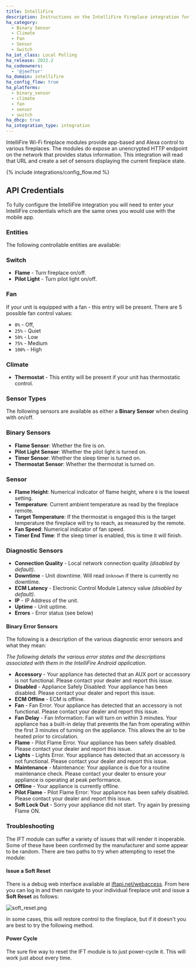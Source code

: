 ```yaml
---
title: IntelliFire
description: Instructions on the IntelliFire Fireplace integration for Home Assistant.
ha_category:
  - Binary Sensor
  - Climate
  - Fan
  - Sensor
  - Switch
ha_iot_class: Local Polling
ha_release: 2022.2
ha_codeowners:
  - '@jeeftor'
ha_domain: intellifire
ha_config_flow: true
ha_platforms:
  - binary_sensor
  - climate
  - fan
  - sensor
  - switch
ha_dhcp: true
ha_integration_type: integration
---
```


IntelliFire Wi-Fi fireplace modules provide app-based and Alexa control to various fireplaces. The modules do expose an unencrypted HTTP endpoint on the network that provides status information. This integration will read that URL and create a set of sensors displaying the current fireplace state.

{% include integrations/config_flow.md %}


## API Credentials

To fully configure the IntelliFire integration you will need to enter your IntelliFire credentials which are the same ones you would use with the mobile app.

### Entities

The following controllable entities are available:

### Switch

- **Flame** - Turn fireplace on/off.
- **Pilot Light** - Turn pilot light on/off.

### Fan

If your unit is equipped with a fan - this entry will be present. There are 5 possible fan control values:

- `0%` - Off,
- `25%` - Quiet
- `50%` - Low
- `75%` - Medium
- `100%` - High

### Climate

- **Thermostat** - This entity will be present if your unit has thermostatic control.

### Sensor Types


The following sensors are available as either a **Binary Sensor** when dealing with on/off.

### Binary Sensors

- **Flame Sensor**: Whether the fire is on.
- **Pilot Light Sensor**: Whether the pilot light is turned on.
- **Timer Sensor**: Whether the sleep timer is turned on.
- **Thermostat Sensor**: Whether the thermostat is turned on.

### Sensor

- **Flame Height**: Numerical indicator of flame height, where `0` is the lowest setting.
- **Temperature**: Current ambient temperature as read by the fireplace remote.
- **Target Temperature**: If the thermostat is engaged this is the target temperature the fireplace will try to reach, as measured by the remote.
- **Fan Speed**: Numerical indicator of fan speed.
- **Timer End Time**: If the sleep timer is enabled, this is time it will finish.

### Diagnostic Sensors

- **Connection Quality** - Local network connection quality _(disabled by default)_.
- **Downtime** - Unit downtime. Will read `Unknown` if there is currently no downtime.
- **ECM Latency** - Electronic Control Module Latency value _(disabled by default)_.
- **IP** - IP Address of the unit.
- **Uptime** - Unit uptime.
- **Errors** - Error status (see below)

#### Binary Error Sensors

The following is a description of the various diagnostic error sensors and what they mean:

*The following details the various error states and the descriptions associated with them in the IntelliFire Android application.*

 - **Accessory** - Your appliance has detected that an AUX port or accessory is not functional. Please contact your dealer and report this issue.
 - **Disabled** - Appliance Safely Disabled: Your appliance has been disabled. Please contact your dealer and report this issue.
 - **ECM Offline** - ECM is offline.
 - **Fan** - Fan Error. Your appliance has detected that an accessory is not functional. Please contact your dealer and report this issue.
 - **Fan Delay** - Fan Information: Fan will turn on within 3 minutes. Your appliance has a built-in delay that prevents the fan from operating within the first 3 minutes of turning on the appliance. This allows the air to be heated prior to circulation.
 - **Flame** - Pilot Flame Error. Your appliance has been safely disabled. Please contact your dealer and report this issue.
 - **Lights** - Lights Error. Your appliance has detected that an accessory is not functional. Please contact your dealer and report this issue.
 - **Maintenance** - Maintenance: Your appliance is due for a routine maintenance check. Please contact your dealer to ensure your appliance is operating at peak performance.
 - **Offline** - Your appliance is currently offline.
 - **Pilot Flame** - Pilot Flame Error: Your appliance has been safely disabled. Please contact your dealer and report this issue.
 - **Soft Lock Out** - Sorry your appliance did not start. Try again by pressing Flame ON.


### Troubleshooting

The IFT module can suffer a variety of issues that will render it inoperable. Some of these have been confirmed by the manufacturer and some appear to be random. There are two paths to try when attempting to reset the module:

#### Issue a Soft Reset

There is a debug web interface available at [iftapi.net/webaccess](http://iftapi.net/webaccess/login.html). From here you can log in and then navigate to your individual fireplace unit and issue a **Soft Reset** as follows:

![soft_reset.png](/images/integrations/intellifire/soft_reset.png)

In some cases, this will restore control to the fireplace, but if it doesn't you are best to try the following method.

#### Power Cycle

The sure fire way to reset the IFT module is to just power-cycle it. This will work just about every time.
